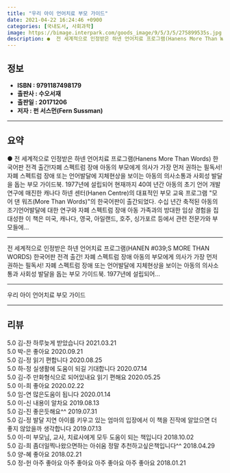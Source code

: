 ```yaml
---
title: "우리 아이 언어치료 부모 가이드"
date: 2021-04-22 16:24:46 +0900
categories: [국내도서, 사회과학]
image: https://bimage.interpark.com/goods_image/9/5/3/5/275899535s.jpg
description: ●  전 세계적으로 인정받은 하넨 언어치료 프로그램(Hanens More Than Words) 한국어판 전격 출간!자폐 스펙트럼 장애 아동의 부모에게 의사가 가장 먼저 권하는 필독서!자폐 스펙트럼 장애 또는 언어발달에 지체현상을 보이는 아동의 의사소통과 사회성 발달을 돕는 부모 가이드북. 1977년에 설
---
```


## **정보**

- **ISBN : 9791187498179**
- **출판사 : 수오서재**
- **출판일 : 20171206**
- **저자 : 펀 서스먼(Fern Sussman)**

------



## **요약**

●  전 세계적으로 인정받은 하넨 언어치료 프로그램(Hanens More Than Words) 한국어판 전격 출간!자폐 스펙트럼 장애 아동의 부모에게 의사가 가장 먼저 권하는 필독서!자폐 스펙트럼 장애 또는 언어발달에 지체현상을 보이는 아동의 의사소통과 사회성 발달을 돕는 부모 가이드북. 1977년에 설립되어 현재까지 40여 년간 아동의 초기 언어 개발 연구에 매진한 캐나다 하넨 센터(Hanen Centre)의 대표적인 부모 교육 프로그램 "모어 댄 워즈(More Than Words)"의 한국어판이 출간되었다. 수십 년간 축적된 아동의 조기언어발달에 대한 연구와 자폐 스펙트럼 장애 아동 가족과의 방대한 임상 경험을 집대성한 이 책은 미국, 캐나다, 영국, 아일랜드, 호주, 싱가포르 등에서 관련 전문가와 부모들에...

------

전 세계적으로 인정받은 하넨 언어치료 프로그램(HANEN #039;S MORE THAN WORDS) 한국어판 전격 출간! 자폐 스펙트럼 장애 아동의 부모에게 의사가 가장 먼저 권하는 필독서!  자폐 스펙트럼 장애 또는 언어발달에 지체현상을 보이는 아동의 의사소통과 사회성 발달을 돕는 부모 가이드북. 1977년에 설립되어... 

------


우리 아이 언어치료 부모 가이드 

------


## **리뷰** 

5.0 김-찬 하루늦게 받았습니다  2021.03.21 <br/>5.0 박-은 좋아요 2020.09.21 <br/>5.0 김-정 읽기 편합니다  2020.08.25 <br/>5.0 하-정 실생활에 도움이 되길 기대합니다 2020.07.14 <br/>5.0 김-주 만화형식으로 되어있내요
읽기 편해요 2020.05.25 <br/>5.0 이-희 좋아요 2020.02.22 <br/>5.0 임-연 많은도움이 됩니다 2020.01.14 <br/>5.0 이-신 내용이 알차요 2019.08.13 <br/>5.0 김-진 좋은듯해요^^ 2019.07.31 <br/>5.0 김-정 발달 지연 아이를 키우고 있는 엄마의 입장에서 이 책을 진작에 알았으면 더 좋지 않았을까 생각합니다 2019.07.13 <br/>5.0 이-미 부모님, 교사, 치료사에게 모두 도움이 되는 책입니다 2018.10.02 <br/>5.0 김-희 좀더일찍나왔으면하는 아쉬움 정말 추천하고싶은책입니다^^ 2018.04.29 <br/>5.0 양-혜 좋아요 2018.02.21 <br/>5.0 정-헌 아주 좋아요 아주 좋아요 아주 좋아요 아주 좋아요  2018.01.21 <br/>